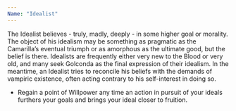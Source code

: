 ```yaml
---
Name: "Idealist"
---
```


The Idealist believes - truly, madly, deeply - in some higher goal or morality. The object of his idealism may be something as pragmatic as the Camarilla’s eventual triumph or as amorphous as the ultimate good, but the belief is there. Idealists are frequently either very new to the Blood or very old, and many seek Golconda as the final expression of their idealism. In the meantime, an Idealist tries to reconcile his beliefs with the demands of vampiric existence, often acting contrary to his self-interest in doing so.
 - Regain a point of Willpower any time an action in pursuit of your ideals furthers your goals and brings your ideal closer to fruition.